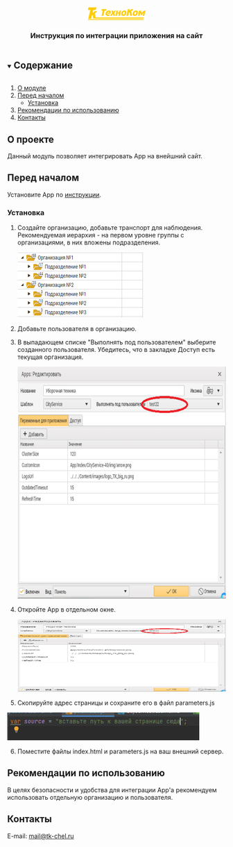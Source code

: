 <br />
<p align="center">
  <a href="https://www.tk-nav.ru/">
    <img src="../img/logo_TK_big_ru.png" alt="Logo" width="133" height="29">
  </a>

<h3 align="center">Инструкция по интеграции приложения на сайт</h3>


<!-- TABLE OF CONTENTS -->
<details open="open">
  <summary><h2 style="display: inline-block">Содержание</h2></summary>
  <ol>
    <li>
      <a href="#о-проекте">О модуле</a>
    </li>
    <li>
      <a href="#перед-началом">Перед началом</a>
      <ul>
        <li><a href="#установка">Установка</a></li>
      </ul>
    </li>
    <li><a href="#рекомендации">Рекомендации по использованию</a></li>
    <li><a href="#контакты">Контакты</a></li>
  </ol>
</details>

## О проекте

Данный модуль позволяет интегрировать App на внейшний сайт.

## Перед началом

Установите App по <a href="../readme.me">инструкции</a>.

### Установка

1. Создайте организацию, добавьте транспорт для наблюдения. Рекомендуемая иерархия - на первом уровне группы с организациями, в них вложены подразделения.

    <img src="img/cars-tree.png" alt="Иерархия" width="289" height="151">

2. Добавьте пользователя в организацию.

3. В выпадающем списке "Выполнять под пользователем" выберите созданного пользователя. Убедитесь, что в закладке Доступ есть текущая организация.

   <img src="img/user-settings.png" alt="Настройка App'а" width="651" height="534">

4. Откройте App в отдельном окне.

   <img src="img/user-settings.png" alt="Открыть App" width="818" height="167">

5. Скопируйте адрес страницы и сохраните его в файл parameters.js

<img src="img/url-parameters.png" alt="App URL" width="443" height="64">

6. Поместите файлы index.html и parameters.js на ваш внешний сервер.

<!-- USAGE EXAMPLES -->

## Рекомендации по использованию

В целях безопасности и удобства для интеграции App'а рекомендуем использовать отдельную организацию и пользователя. 

<!-- CONTACT -->

## Контакты

E-mail: <a href="mailto:mail@tk-chel.ru">mail@tk-chel.ru</a>
